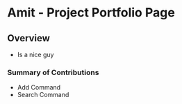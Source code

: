 # Amit - Project Portfolio Page

## Overview
- Is a nice guy

### Summary of Contributions
- Add Command
- Search Command